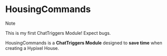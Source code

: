 # HousingCommands

> [!NOTE]
> This is my first ChatTriggers Module! Expect bugs.

HousingCommands is a __ChatTriggers Module__ designed to **save time** when creating a Hypixel House.
